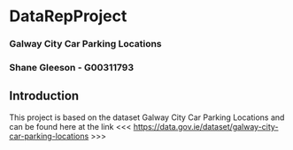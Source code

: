 # DataRepProject

### Galway City Car Parking Locations

### Shane Gleeson - G00311793

## Introduction
This project is based on the dataset Galway City Car Parking Locations and can be found here at the link  <<< https://data.gov.ie/dataset/galway-city-car-parking-locations >>>
